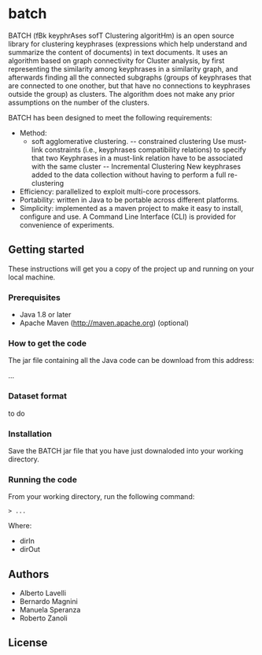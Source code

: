 # batch

BATCH (fBk keyphrAses sofT Clustering algoritHm) is an open source library for clustering keyphrases (expressions which help understand and summarize the content of documents) in text documents. It uses an algorithm based on graph connectivity for Cluster analysis, by first representing the similarity among keyphrases in a similarity graph, and afterwards finding all the connected subgraphs (groups of keyphrases that are connected to one onother, but that have no connections to keyphrases outside the group) as clusters. The algorithm does not make any prior assumptions on the number of the clusters.

BATCH has been designed to meet the following requirements:

- Method: 
  - soft agglomerative clustering.
-- constrained clustering
Use must-link constraints (i.e., keyphrases compatibility relations) to specify that two Keyphrases in a must-link relation have to be associated with the same cluster
-- Incremental Clustering New keyphrases added to the data collection without having to perform a full re-clustering
- Efficiency: parallelized to exploit multi-core processors. 
- Portability: written in Java to be portable across different platforms.
- Simplicity:  implemented as a maven project to make it easy to install, configure and use. A Command Line Interface (CLI) is provided for convenience of experiments.



## Getting started

These instructions will get you a copy of the project up and running on your local machine.

### Prerequisites

- Java 1.8 or later
- Apache Maven (http://maven.apache.org) (optional)

### How to get the code

The jar file containing all the Java code can be download from this address: 

...


### Dataset format
to do

### Installation

Save the BATCH jar file that you have just downaloded into your working directory.

### Running the code

From your working directory, run the following command:

```> ...```

Where: 
- dirIn
- dirOut


## Authors

- Alberto Lavelli
- Bernardo Magnini
- Manuela Speranza
- Roberto Zanoli

## License

